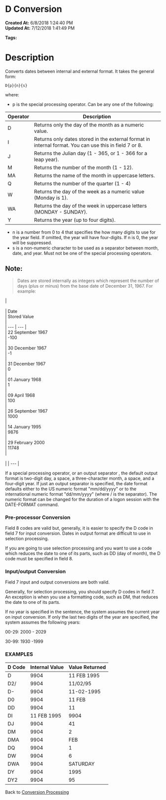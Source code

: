 # D Conversion

**Created At:** 6/8/2018 1:24:40 PM  
**Updated At:** 7/12/2018 1:41:49 PM  

**Tags:**
<badge text='date conversion' vertical='middle' />

# Description 

Converts dates between internal and external format. It takes the general form:

```
D{p}{n}{s}
```

where:

- p is the special processing operator. Can be any one of the following:

| Operator<br> |  Description<br> |
| --- | --- |
| D<br> | Returns only the day of the month as a numeric value.<br> |
| I<br> | Returns only dates stored in the external format in internal format. You can use this in field 7 or 8.<br> |
| J<br> | Returns the Julian day (1 - 365, or 1 - 366 for a leap year).<br> |
| M<br> | Returns the number of the month (1 - 12).<br> |
| MA<br> | Returns the name of the month in uppercase letters.<br> |
| Q<br> | Returns the number of the quarter (1 - 4)<br> |
| W<br> | Returns the day of the week as a numeric value (Monday is 1).<br> |
| WA<br> | Returns the day of the week in uppercase letters (MONDAY - SUNDAY).<br> |
| Y<br> | Returns the year (up to four digits).<br> |
- n is a number from 0 to 4 that specifies the how many digits to use for the year field. If omitted, the year will have four-digits. If n is 0, the year will be suppressed.
- s is a non-numeric character to be used as a separator between month, date, and year. Must not be one of the special processing operators.




## Note: 


> Dates are stored internally as integers which represent the number of days (plus or minus) from the base date of December 31, 1967. For example:



| <br><br>| Date<br> | Stored Value<br> |<br>| --- | --- |<br>| 22 September 1967<br> | -100<br> |<br>| 30 December 1967<br> | -1<br> |<br>| 31 December 1967<br> | 0<br> |<br>| 01 January 1968<br> | 1<br> |<br>| 09 April 1968<br> | 100<br> |<br>| 26 September 1967<br> | 1000<br> |<br>| 14 January 1995<br> | 9876<br> |<br>| 29 February 2000<br> | 11748<br> |<br><br> |
| --- |


If a special processing operator, or an output separator , the default output format is two-digit day, a space, a three-character month, a space, and a four-digit year. If just an output separator is specified, the date format defaults either to the US numeric format "mm/dd/yyyy" or to the international numeric format "dd/mm/yyyy" (where / is the separator). The numeric format can be changed for the duration of a logon session with the DATE-FORMAT command.



### Pre-processor Conversion 

Field 8 codes are valid but, generally, it is easier to specify the D code in field 7 for input conversion. Dates in output format are difficult to use in selection processing.

If you are going to use selection processing and you want to use a code which reduces the date to one of its parts, such as DD (day of month), the D code must be specified in field 8.



### Input/output Conversion 

Field 7 input and output conversions are both valid.

Generally, for selection processing, you should specify D codes in field 7. An exception is when you use a formatting code, such as DM, that reduces the date to one of its parts.

If no year is specified in the sentence, the system assumes the current year on input conversion. If only the last two digits of the year are specified, the system assumes the following years:

00-29: 2000 - 2029

30-99: 1930 -1999



### EXAMPLES


| D Code | Internal Value | Value Returned |
| --- | --- | --- |
| D | 9904 | 11 FEB 1995 |
| D2/ | 9904 | 11/02/95 |
| D- | 9904 | 11-02-1995 |
| D0 | 9904 | 11 FEB |
| DD | 9904 | 11 |
| DI | 11 FEB 1995 | 9904 |
| DJ | 9904 | 41 |
| DM | 9904 | 2 |
| DMA | 9904 | FEB |
| DQ | 9904 | 1 |
| DW | 9904 | 6 |
| DWA | 9904 | SATURDAY |
| DY | 9904 | 1995 |
| DY2 | 9904 | 95 |




Back to [Conversion Processing](321577-conversion-processing)
